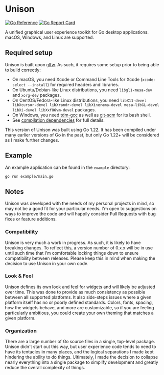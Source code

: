 # Unison

[![Go Reference](https://pkg.go.dev/badge/github.com/richardwilkes/unison.svg)](https://pkg.go.dev/github.com/richardwilkes/unison)
[![Go Report Card](https://goreportcard.com/badge/github.com/richardwilkes/unison)](https://goreportcard.com/report/github.com/richardwilkes/unison)

A unified graphical user experience toolkit for Go desktop applications. macOS, Windows, and Linux are supported.

## Required setup

Unison is built upon [glfw](https://github.com/go-gl/glfw). As such, it requires some setup prior to being able to build
correctly:

* On macOS, you need Xcode or Command Line Tools for Xcode (`xcode-select --install`) for required headers and
  libraries.
* On Ubuntu/Debian-like Linux distributions, you need `libgl1-mesa-dev` and `xorg-dev` packages.
* On CentOS/Fedora-like Linux distributions, you
  need `libX11-devel libXcursor-devel libXrandr-devel libXinerama-devel mesa-libGL-devel libXi-devel libXxf86vm-devel`
  packages.
* On Windows, you need [tdm-gcc](https://jmeubank.github.io/tdm-gcc/download/) as well as [git-scm](https://git-scm.com) for its bash shell.
* See [compilation dependencies](http://www.glfw.org/docs/latest/compile.html#compile_deps) for full details.

This version of Unison was built using Go 1.22. It has been compiled under many earlier versions of Go in the past, but
only Go 1.22+ will be considered as I make further changes.

## Example

An example application can be found in the `example` directory:

```sh
go run example/main.go
```

## Notes

Unison was developed with the needs of my personal projects in mind, so may not be a good fit for your particular needs.
I'm open to suggestions on ways to improve the code and will happily consider Pull Requests with bug fixes or feature
additions.

### Compatibility

Unison is very much a work in progress. As such, it is likely to have breaking changes. To reflect this, a version
number of 0.x.x will be in use until such time that I'm comfortable locking things down to ensure compatibility between
releases. Please keep this in mind when making the decision to use Unison in your own code.

### Look & Feel

Unison defines its own look and feel for widgets and will likely be adjusted over time. This was done to provide as much
consistency as possible between all supported platforms. It also side-steps issues where a given platform itself has no
or poorly defined standards. Colors, fonts, spacing, how the widgets behave, and more are customizable, so if you are
feeling particularly ambitious, you could create your own theming that matches a given platform.

### Organization

There are a large number of Go source files in a single, top-level package. Unison didn't start out this way, but user
experience code tends to need to have its tentacles in many places, and the logical separations I made kept hindering
the ability to do things. Ultimately, I made the decision to collapse nearly everything into a single package to
simplify development and greatly reduce the overall complexity of things.

